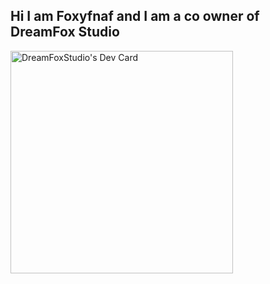 ## Hi I am Foxyfnaf and I am a co owner of DreamFox Studio
<a href="https://app.daily.dev/foxyfnaf93"><img src="https://api.daily.dev/devcards/v2/6jh14GpWgwoaeoApTGRxe.png?type=default&r=1ei" width="356" alt="DreamFoxStudio's Dev Card"/></a>
